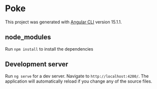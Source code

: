 # Poke

This project was generated with [Angular CLI](https://github.com/angular/angular-cli) version 15.1.1.

## node_modules

Run `npm install` to install the dependencies

## Development server

Run `ng serve` for a dev server. Navigate to `http://localhost:4200/`. The application will automatically reload if you change any of the source files.
